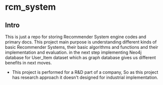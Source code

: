 # rcm_system

## Intro
This is just a repo for storing Recommender System engine codes and primary docs. This project main purpose is understanding different kinds of basic Recommender Systems, their basic algorithms and functions and their implementation and evaluation. in the next step implementing Neo4j database for User_Item dataset which as graph database gives us different benefits in next moves.
* This project is performed for a R&D part of a company, So as this project has research approach it doesn't designed for industrial implementation.
